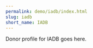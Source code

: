 ```yaml
---
permalink: demo/iadb/index.html
slug: iadb
short_name: IADB
---
```


Donor profile for IADB goes here.
